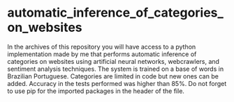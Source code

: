 # automatic_inference_of_categories_on_websites
In the archives of this repository you will have access to a python implementation made by me that performs automatic inference of categories on websites using artificial neural networks, webcrawlers, and sentiment analysis techniques. The system is trained on a base of words in Brazilian Portuguese. Categories are limited in code but new ones can be added. Accuracy in the tests performed was higher than 85%. Do not forget to use pip for the imported packages in the header of the file.
